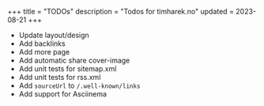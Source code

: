 +++
title = "TODOs"
description = "Todos for timharek.no"
updated = 2023-08-21
+++

- Update layout/design
- Add backlinks
- Add more page
- Add automatic share cover-image
- Add unit tests for sitemap.xml
- Add unit tests for rss.xml
- Add `sourceUrl` to `/.well-known/links`
- Add support for Asciinema
